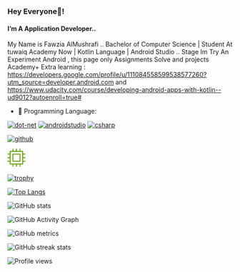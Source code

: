 ###  Hey Everyone👋! 
#### I’m A Application Developer.. 
My Name is Fawzia AlMushrafi ..
Bachelor of Computer Science | Student At tuwaiq Academy Now | Kotlin Language | Android Studio .. Stage Im Try An Experiment Android , this page only Assignments Solve and projects Academy+ 
 Extra learning  : 
https://developers.google.com/profile/u/111084558599538577260?utm_source=developer.android.com
and
https://www.udacity.com/course/developing-android-apps-with-kotlin--ud9012?autoenroll=true#

- 🔭 Programming Language: 


[<img src='https://cdn.jsdelivr.net/npm/simple-icons@3.0.1/icons/dot-net.svg' alt='dot-net' height='40'>](https://encrypted-tbn0.gstatic.com/images?q=tbn:ANd9GcQn5m3undfwr0koQsAYYyfL9CxguIwVZCMuq4NBB0rwVXReIL89zTOAq541pvh6opt4XXg&usqp=CAU)  [<img src='https://cdn.jsdelivr.net/npm/simple-icons@3.0.1/icons/androidstudio.svg' alt='androidstudio' height='40'>](https://1.bp.blogspot.com/-LgTa-xDiknI/X4EflN56boI/AAAAAAAAPuk/24YyKnqiGkwRS9-_9suPKkfsAwO4wHYEgCLcBGAsYHQ/s0/image9.png)  [<img src='https://cdn.jsdelivr.net/npm/simple-icons@3.0.1/icons/csharp.svg' alt='csharp' height='40'>](https://encrypted-tbn0.gstatic.com/images?q=tbn:ANd9GcTwku3vmXhR0cbsh_y4jp1NzATLeGXmBakMFg&usqp=CAU)  




[<img src='https://cdn.jsdelivr.net/npm/simple-icons@3.0.1/icons/github.svg' alt='github' height='40'>](https://github.com/@FawziaAlMushrafi)  

<a href='https://docs.github.com/en/developers'><img src='https://raw.githubusercontent.com/acervenky/animated-github-badges/master/assets/devbadge.gif' width='40' height='40'></a> 

[![trophy](https://github-profile-trophy.vercel.app/?username=@FawziaAlMushrafi)](https://github.com/ryo-ma/github-profile-trophy)

[![Top Langs](https://github-readme-stats.vercel.app/api/top-langs/?username=@FawziaAlMushrafi)](https://github.com/anuraghazra/github-readme-stats)

![GitHub stats](https://github-readme-stats.vercel.app/api?username=@FawziaAlMushrafi&show_icons=true&count_private=true)  

![GitHub Activity Graph](https://activity-graph.herokuapp.com/graph?username=@FawziaAlMushrafi)  

![GitHub metrics](https://metrics.lecoq.io/@FawziaAlMushrafi)  

![GitHub streak stats](https://github-readme-streak-stats.herokuapp.com/?user=@FawziaAlMushrafi)  

![Profile views](https://gpvc.arturio.dev/@FawziaAlMushrafi)  

